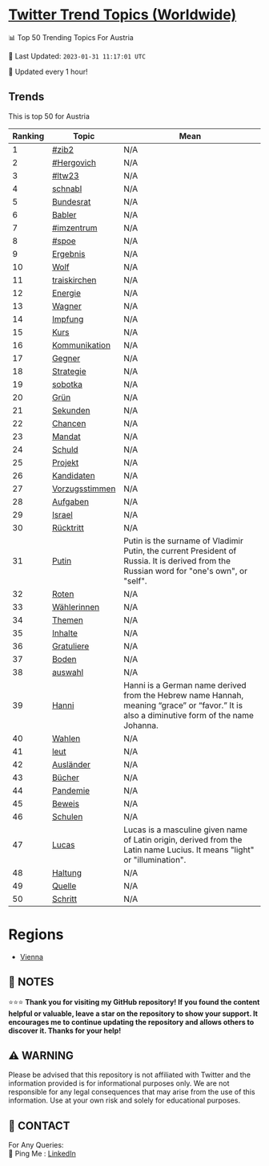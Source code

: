 [Twitter Trend Topics (Worldwide)](https://github.com/ErcinDedeoglu/Twitter-Trend-Topics)
==========


📊 Top 50 Trending Topics For Austria

📆 Last Updated: `2023-01-31 11:17:01 UTC`

🔧 Updated every 1 hour!


## Trends

This is top 50 for Austria

| Ranking | Topic | Mean |
| ------- | ------------ | ------------ |
| 1 | [#zib2](http://twitter.com/search?q=%23zib2) | N/A |
| 2 | [#Hergovich](http://twitter.com/search?q=%23Hergovich) | N/A |
| 3 | [#ltw23](http://twitter.com/search?q=%23ltw23) | N/A |
| 4 | [schnabl](http://twitter.com/search?q=schnabl) | N/A |
| 5 | [Bundesrat](http://twitter.com/search?q=Bundesrat) | N/A |
| 6 | [Babler](http://twitter.com/search?q=Babler) | N/A |
| 7 | [#imzentrum](http://twitter.com/search?q=%23imzentrum) | N/A |
| 8 | [#spoe](http://twitter.com/search?q=%23spoe) | N/A |
| 9 | [Ergebnis](http://twitter.com/search?q=Ergebnis) | N/A |
| 10 | [Wolf](http://twitter.com/search?q=Wolf) | N/A |
| 11 | [traiskirchen](http://twitter.com/search?q=traiskirchen) | N/A |
| 12 | [Energie](http://twitter.com/search?q=Energie) | N/A |
| 13 | [Wagner](http://twitter.com/search?q=Wagner) | N/A |
| 14 | [Impfung](http://twitter.com/search?q=Impfung) | N/A |
| 15 | [Kurs](http://twitter.com/search?q=Kurs) | N/A |
| 16 | [Kommunikation](http://twitter.com/search?q=Kommunikation) | N/A |
| 17 | [Gegner](http://twitter.com/search?q=Gegner) | N/A |
| 18 | [Strategie](http://twitter.com/search?q=Strategie) | N/A |
| 19 | [sobotka](http://twitter.com/search?q=sobotka) | N/A |
| 20 | [Grün](http://twitter.com/search?q=Gr%c3%bcn) | N/A |
| 21 | [Sekunden](http://twitter.com/search?q=Sekunden) | N/A |
| 22 | [Chancen](http://twitter.com/search?q=Chancen) | N/A |
| 23 | [Mandat](http://twitter.com/search?q=Mandat) | N/A |
| 24 | [Schuld](http://twitter.com/search?q=Schuld) | N/A |
| 25 | [Projekt](http://twitter.com/search?q=Projekt) | N/A |
| 26 | [Kandidaten](http://twitter.com/search?q=Kandidaten) | N/A |
| 27 | [Vorzugsstimmen](http://twitter.com/search?q=Vorzugsstimmen) | N/A |
| 28 | [Aufgaben](http://twitter.com/search?q=Aufgaben) | N/A |
| 29 | [Israel](http://twitter.com/search?q=Israel) | N/A |
| 30 | [Rücktritt](http://twitter.com/search?q=R%c3%bccktritt) | N/A |
| 31 | [Putin](http://twitter.com/search?q=Putin) | Putin is the surname of Vladimir Putin, the current President of Russia. It is derived from the Russian word for "one's own", or "self". |
| 32 | [Roten](http://twitter.com/search?q=Roten) | N/A |
| 33 | [Wählerinnen](http://twitter.com/search?q=W%c3%a4hlerinnen) | N/A |
| 34 | [Themen](http://twitter.com/search?q=Themen) | N/A |
| 35 | [Inhalte](http://twitter.com/search?q=Inhalte) | N/A |
| 36 | [Gratuliere](http://twitter.com/search?q=Gratuliere) | N/A |
| 37 | [Boden](http://twitter.com/search?q=Boden) | N/A |
| 38 | [auswahl](http://twitter.com/search?q=auswahl) | N/A |
| 39 | [Hanni](http://twitter.com/search?q=Hanni) | Hanni is a German name derived from the Hebrew name Hannah, meaning “grace” or “favor.” It is also a diminutive form of the name Johanna. |
| 40 | [Wahlen](http://twitter.com/search?q=Wahlen) | N/A |
| 41 | [leut](http://twitter.com/search?q=leut) | N/A |
| 42 | [Ausländer](http://twitter.com/search?q=Ausl%c3%a4nder) | N/A |
| 43 | [Bücher](http://twitter.com/search?q=B%c3%bccher) | N/A |
| 44 | [Pandemie](http://twitter.com/search?q=Pandemie) | N/A |
| 45 | [Beweis](http://twitter.com/search?q=Beweis) | N/A |
| 46 | [Schulen](http://twitter.com/search?q=Schulen) | N/A |
| 47 | [Lucas](http://twitter.com/search?q=Lucas) | Lucas is a masculine given name of Latin origin, derived from the Latin name Lucius. It means "light" or "illumination". |
| 48 | [Haltung](http://twitter.com/search?q=Haltung) | N/A |
| 49 | [Quelle](http://twitter.com/search?q=Quelle) | N/A |
| 50 | [Schritt](http://twitter.com/search?q=Schritt) | N/A |



# Regions

* [Vienna](</Austria/Vienna.md>)



## 📝 NOTES

⭐⭐⭐ **Thank you for visiting my GitHub repository! If you found the content helpful or valuable, leave a star on the repository to show your support. It encourages me to continue updating the repository and allows others to discover it. Thanks for your help!**


## ⚠️ WARNING

Please be advised that this repository is not affiliated with Twitter and the information provided is for informational purposes only. We are not responsible for any legal consequences that may arise from the use of this information. Use at your own risk and solely for educational purposes.


## 📨 CONTACT

 For Any Queries:  
            🏓 Ping Me : [LinkedIn](https://www.linkedin.com/in/ercindedeoglu/)
